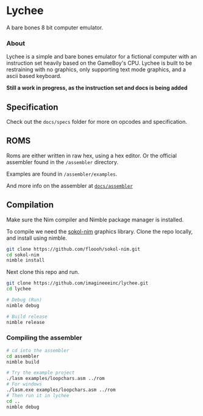 # Lychee
A bare bones 8 bit computer emulator.
### About
Lychee is a simple and bare bones emulator for a fictional computer with an instruction set heavily based on the GameBoy's CPU. Lychee is built to be restraining with no graphics, only supporting text mode graphics, and a ascii based keyboard.

**Still a work in progress, as the instruction set and docs is being added** 

## Specification
Check out the `docs/specs` folder for more on opcodes and specification.

## ROMS
Roms are either written in raw hex, using a hex editor. Or the official assembler found in the `/assembler` directory.

Examples are found in `/assembler/examples`.

And more info on the assembler at [`docs/assembler`](docs/assembler)

## Compilation
Make sure the Nim compiler and Nimble package manager is installed.

To compile we need the [sokol-nim](https://github.com/floooh/sokol-nim) graphics library. Clone the repo locally, and install using nimble.
```bash
git clone https://github.com/floooh/sokol-nim.git
cd sokol-nim
nimble install
```

Next clone this repo and run.
```bash
git clone https://github.com/imagineeeinc/lychee.git
cd lychee

# Debug (Run)
nimble debug

# Build release
nimble release
```
### Compiling the assembler
```bash
# cd into the assembler
cd assembler
nimble build

# Try the example project
./lasm examples/loopchars.asm ../rom
# For windows
./lasm.exe examples/loopchars.asm ../rom
# Then run it in lychee
cd ..
nimble debug
```
